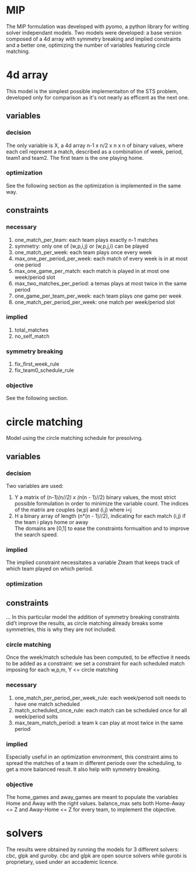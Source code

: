 # MIP
The MIP formulation was developed with pyomo, a python library for writing solver independant models.
Two models were developed: a base version composed of a 4d array with symmetry breaking and implied constraints and a better one, optimizing the number of variables featuring circle matching.


# 4d array
This model is the simplest possible implementaiton of the STS problem, developed only for comparison as it's not nearly as efficent as the next one.
## variables
### decision
The only variable is X, a 4d array n-1 x n/2 x n x n of binary values, where each cell represent a match, described as a combination of week, period, team1 and team2. The first team is the one playing home.
### optimization
See the following section as the optimization is implemented in the same way.
## constraints
### necessary
1. one_match_per_team: each team plays exactly n-1 matches
2. symmetry: only one of (w,p,i,j) or (w,p,j,i) can be played
3. one_match_per_week: each team plays once every week
4. max_one_per_period_per_week: each match of every week is in at most one period
5. max_one_game_per_match: each match is played in at most one week/period slot
6. max_two_matches_per_period: a temas plays at most twice in the same period
7. one_game_per_team_per_week: each team plays one game per week
8. one_match_per_period_per_week: one match per week/period slot
### implied
1. total_matches
2. no_self_match
### symmetry breaking
1. fix_first_week_rule
2. fix_team0_schedule_rule
### objective
See the following section.

# circle matching
Model using the circle matching schedule for presolving.
## variables
### decision
Two variables are used:
1. Y a matrix of (n-1)*(n//2) x (n*(n - 1)//2) binary values, the most strict possible formulation in order to minimize the variable count. The indices of the matrix are couples (w,p) and (i,j) where i<j
2. H a binary array of length (n*(n - 1)//2), indicating for each match (i,j) if the team i plays home or away  
The domains are [0,1] to ease the constraints formualtion and to improve the search speed.
### implied
The implied constraint necessitates a variable Zteam that keeps track of which team played on which period.
### optimization

## constraints
... 
In this particular model the addition of symmetry breaking constraints did't improve the results, as circle matching already breaks some symmetries, this is why they are not included.
### circle matching
Once the week/match schedule has been computed, to be effective it needs to be added as a constraint:
we set a constraint for each scheduled match imposing for each w,p,m, Y <= circle matching
### necessary
1. one_match_per_period_per_week_rule: each week/period solt needs to have one match scheduled
2. match_scheduled_once_rule: each match can be scheduled once for all week/period solts 
3. max_team_match_period: a team k can play at most twice in the same period
### implied
Especially useful in an optimization environment, this constraint aims to spread the matches of a team in different periods over the scheduling, to get a more balanced result. It also help with symmetry breaking.
### objective
The home_games and away_games are meant to populate the variables Home and Away with the right values.
balance_max sets both Home-Away <= Z and Away-Home <= Z for every team, to implement the objective.

# solvers
The results were obtained by running the models for 3 different solvers: cbc, glpk and guroby. cbc and glpk are open source solvers while gurobi is proprietary, used under an accademic licence.